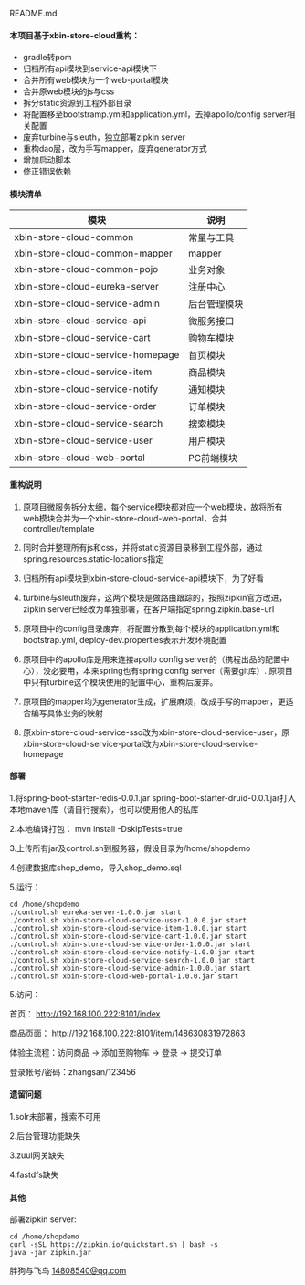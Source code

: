 README.md#### 本项目基于xbin-store-cloud重构：- gradle转pom- 归档所有api模块到service-api模块下- 合并所有web模块为一个web-portal模块- 合并原web模块的js与css- 拆分static资源到工程外部目录- 将配置移至bootstramp.yml和application.yml，去掉apollo/config server相关配置- 废弃turbine与sleuth，独立部署zipkin server- 重构dao层，改为手写mapper，废弃generator方式- 增加启动脚本- 修正错误依赖#### 模块清单| 模块 | 说明 || --------   | -------   ||xbin-store-cloud-common  | 常量与工具||xbin-store-cloud-common-mapper  | mapper||xbin-store-cloud-common-pojo  | 业务对象||xbin-store-cloud-eureka-server  | 注册中心||xbin-store-cloud-service-admin  | 后台管理模块||xbin-store-cloud-service-api  | 微服务接口||xbin-store-cloud-service-cart  | 购物车模块||xbin-store-cloud-service-homepage  | 首页模块||xbin-store-cloud-service-item  | 商品模块||xbin-store-cloud-service-notify  | 通知模块||xbin-store-cloud-service-order  | 订单模块||xbin-store-cloud-service-search  | 搜索模块||xbin-store-cloud-service-user  | 用户模块||xbin-store-cloud-web-portal  | PC前端模块|#### 重构说明1. 原项目微服务拆分太细，每个service模块都对应一个web模块，故将所有web模块合并为一个xbin-store-cloud-web-portal，合并controller/template2. 同时合并整理所有js和css，并将static资源目录移到工程外部，通过spring.resources.static-locations指定3. 归档所有api模块到xbin-store-cloud-service-api模块下，为了好看4. turbine与sleuth废弃，这两个模块是做路由跟踪的，按照zipkin官方改进，zipkin server已经改为单独部署，在客户端指定spring.zipkin.base-url5. 原项目中的config目录废弃，将配置分散到每个模块的application.yml和bootstrap.yml, deploy-dev.properties表示开发环境配置6. 原项目中的apollo库是用来连接apollo config server的（携程出品的配置中心），没必要用，本来spring也有spring config server（需要git库）. 原项目中只有turbine这个模块使用的配置中心，重构后废弃。7. 原项目的mapper均为generator生成，扩展麻烦，改成手写的mapper，更适合编写具体业务的映射8. 原xbin-store-cloud-service-sso改为xbin-store-cloud-service-user，原xbin-store-cloud-service-portal改为xbin-store-cloud-service-homepage#### 部署1.将spring-boot-starter-redis-0.0.1.jar spring-boot-starter-druid-0.0.1.jar打入本地maven库（请自行搜索），也可以使用他人的私库2.本地编译打包： mvn install -DskipTests=true3.上传所有jar及control.sh到服务器，假设目录为/home/shopdemo4.创建数据库shop_demo，导入shop_demo.sql5.运行： ````cd /home/shopdemo./control.sh eureka-server-1.0.0.jar start./control.sh xbin-store-cloud-service-user-1.0.0.jar start./control.sh xbin-store-cloud-service-item-1.0.0.jar start./control.sh xbin-store-cloud-service-cart-1.0.0.jar start./control.sh xbin-store-cloud-service-order-1.0.0.jar start./control.sh xbin-store-cloud-service-notify-1.0.0.jar start./control.sh xbin-store-cloud-service-search-1.0.0.jar start./control.sh xbin-store-cloud-service-admin-1.0.0.jar start./control.sh xbin-store-cloud-web-portal-1.0.0.jar start```` 5.访问：首页： http://192.168.100.222:8101/index商品页面： http://192.168.100.222:8101/item/148630831972863体验主流程：访问商品 -> 添加至购物车 -> 登录 -> 提交订单登录帐号/密码：zhangsan/123456#### 遗留问题1.solr未部署，搜索不可用2.后台管理功能缺失3.zuul网关缺失4.fastdfs缺失#### 其他部署zipkin server:````cd /home/shopdemocurl -sSL https://zipkin.io/quickstart.sh | bash -sjava -jar zipkin.jar````胖狗与飞鸟 14808540@qq.com